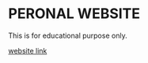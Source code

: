 # PERONAL WEBSITE

This is for educational purpose only.




[website link](https://shuaibkhan786.github.io/)
